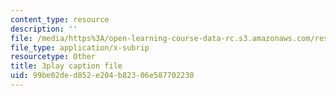 ```yaml
---
content_type: resource
description: ''
file: /media/https%3A/open-learning-course-data-rc.s3.amazonaws.com/res-tll-004-stem-concept-videos-fall-2013/99be02ded852e204b82306e587702230_Of68ZXH35o0.srt
file_type: application/x-subrip
resourcetype: Other
title: 3play caption file
uid: 99be02de-d852-e204-b823-06e587702230
---
```


